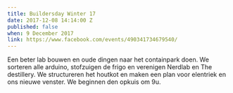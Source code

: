 ```yaml
---
title: Buildersday Winter 17
date: 2017-12-08 14:14:00 Z
published: false
when: 9 December 2017
link: https://www.facebook.com/events/490341734679540/
---
```


Een beter lab bouwen en oude dingen naar het containpark doen. We sorteren alle arduino, stofzuigen de frigo en verenigen Nerdlab en The destillery. We structureren het houtkot en maken een plan voor elentriek en ons nieuwe venster. We beginnen den opkuis om 9u.
